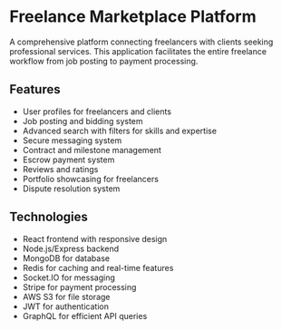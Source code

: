 # Freelance Marketplace Platform

A comprehensive platform connecting freelancers with clients seeking professional services. This application facilitates the entire freelance workflow from job posting to payment processing.

## Features
- User profiles for freelancers and clients
- Job posting and bidding system
- Advanced search with filters for skills and expertise
- Secure messaging system
- Contract and milestone management
- Escrow payment system
- Reviews and ratings
- Portfolio showcasing for freelancers
- Dispute resolution system

## Technologies
- React frontend with responsive design
- Node.js/Express backend
- MongoDB for database
- Redis for caching and real-time features
- Socket.IO for messaging
- Stripe for payment processing
- AWS S3 for file storage
- JWT for authentication
- GraphQL for efficient API queries